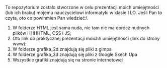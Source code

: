 To repozytorium zostało stworzone w celu prezentacji moich umiejętności (lub ich braku) mojemu nauczycielowi informatyki
w klasie I LO. Jeśli Pan to czyta, oto co powinmien Pan wiedzieć:\
1) W folderze HTML jest sama nuda, nic tam nie ma oprócz nudnych plików HHHHTML, CSS i JS;
2) Oto link do praktycznej prezentacji moichh umiejętnośći (link do strony www): 
3) W folderze grafika_2d znajdują się pliki z gimpa
4) W folderze grafika_3d znajdują się pliki z Google Skech Upa
5) Wszystkie grafiki znajdują się na stronie internetowej
